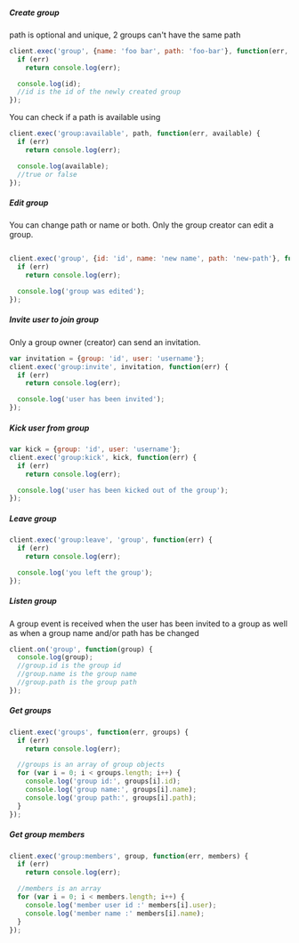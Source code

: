 ##### Create group
path is optional and unique, 2 groups can't have the same path
```javascript
client.exec('group', {name: 'foo bar', path: 'foo-bar'}, function(err, id) {
  if (err)
    return console.log(err);

  console.log(id);
  //id is the id of the newly created group
});
```

You can check if a path is available using
```javascript
client.exec('group:available', path, function(err, available) {
  if (err)
    return console.log(err);

  console.log(available);
  //true or false
});
```
##### Edit group
You can change path or name or both.
Only the group creator can edit a group.
```javascript

client.exec('group', {id: 'id', name: 'new name', path: 'new-path'}, function(err) {
  if (err)
    return console.log(err);

  console.log('group was edited');
});
```
##### Invite user to join group
Only a group owner (creator) can send an invitation.
```javascript
var invitation = {group: 'id', user: 'username'};
client.exec('group:invite', invitation, function(err) {
  if (err)
    return console.log(err);

  console.log('user has been invited');
});
```
##### Kick user from group
```javascript
var kick = {group: 'id', user: 'username'};
client.exec('group:kick', kick, function(err) {
  if (err)
    return console.log(err);

  console.log('user has been kicked out of the group');
});
```
##### Leave group
```javascript
client.exec('group:leave', 'group', function(err) {
  if (err)
    return console.log(err);

  console.log('you left the group');
});
```
##### Listen group
A group event is received when the user has been invited to a group as well as when a group name and/or path has be changed
```javascript
client.on('group', function(group) {
  console.log(group);
  //group.id is the group id
  //group.name is the group name
  //group.path is the group path
});
```
##### Get groups
```javascript
client.exec('groups', function(err, groups) {
  if (err)
    return console.log(err);

  //groups is an array of group objects
  for (var i = 0; i < groups.length; i++) {
    console.log('group id:', groups[i].id);
    console.log('group name:', groups[i].name);
    console.log('group path:', groups[i].path);
  }
});
```
##### Get group members
```javascript
client.exec('group:members', group, function(err, members) {
  if (err)
    return console.log(err);

  //members is an array
  for (var i = 0; i < members.length; i++) {
    console.log('member user id :' members[i].user);
    console.log('member name :' members[i].name);
  }
});
```
